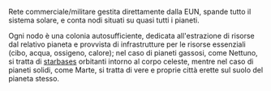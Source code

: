 Rete commerciale/militare gestita direttamente dalla EUN, spande tutto il sistema solare, e conta nodi situati su quasi tutti i pianeti.

Ogni nodo è una colonia autosufficiente, dedicata all'estrazione di risorse dal relativo pianeta e provvista di infrastrutture per le risorse essenziali (cibo, acqua, ossigeno, calore); nel caso di pianeti gassosi, come Nettuno, si tratta di [starbases](StarBase.md) orbitanti intorno al corpo celeste, mentre nel caso di pianeti solidi, come Marte, si tratta di vere e proprie città erette sul suolo del pianeta stesso.